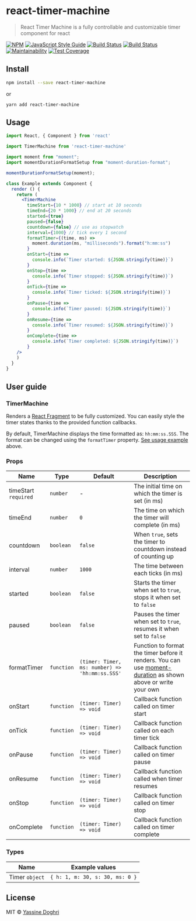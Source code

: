 # react-timer-machine

> React Timer Machine is a fully controllable and customizable timer component for react

[![NPM](https://img.shields.io/npm/v/react-timer-machine.svg)](https://www.npmjs.com/package/react-timer-machine) [![JavaScript Style Guide](https://img.shields.io/badge/code_style-standard-brightgreen.svg)](https://standardjs.com) [![Build Status](https://travis-ci.org/yassinedoghri/react-timer-machine.svg?branch=master)](https://travis-ci.org/yassinedoghri/react-timer-machine "Master Build") [![Build Status](https://travis-ci.org/yassinedoghri/react-timer-machine.svg?branch=development)](https://travis-ci.org/yassinedoghri/react-timer-machine "Development Build") [![Maintainability](https://api.codeclimate.com/v1/badges/c56b244c71ff213031ff/maintainability)](https://codeclimate.com/github/yassinedoghri/react-timer-machine/maintainability) [![Test Coverage](https://api.codeclimate.com/v1/badges/c56b244c71ff213031ff/test_coverage)](https://codeclimate.com/github/yassinedoghri/react-timer-machine/test_coverage)

## Install

```bash
npm install --save react-timer-machine
```
or
```
yarn add react-timer-machine
```

## Usage

```jsx
import React, { Component } from 'react'

import TimerMachine from 'react-timer-machine'

import moment from "moment";
import momentDurationFormatSetup from "moment-duration-format";

momentDurationFormatSetup(moment);

class Example extends Component {
  render () {
    return (
      <TimerMachine
        timeStart={10 * 1000} // start at 10 seconds
        timeEnd={20 * 1000} // end at 20 seconds
        started={true}
        paused={false}
        countdown={false} // use as stopwatch
        interval={1000} // tick every 1 second
        formatTimer={(time, ms) =>
          moment.duration(ms, "milliseconds").format("h:mm:ss")
        }
        onStart={time =>
          console.info(`Timer started: ${JSON.stringify(time)}`)
        }
        onStop={time =>
          console.info(`Timer stopped: ${JSON.stringify(time)}`)
        }
        onTick={time =>
          console.info(`Timer ticked: ${JSON.stringify(time)}`)
        }
        onPause={time =>
          console.info(`Timer paused: ${JSON.stringify(time)}`)
        }
        onResume={time =>
          console.info(`Timer resumed: ${JSON.stringify(time)}`)
        }
        onComplete={time =>
          console.info(`Timer completed: ${JSON.stringify(time)}`)
        }
    />
    )
  }
}
```

## User guide

### TimerMachine

Renders a [React Fragment](https://reactjs.org/docs/fragments.html) to be fully customized.
You can easily style the timer states thanks to the provided function callbacks.

By default, TimerMachine displays the time formatted as: `hh:mm:ss.SSS`.
The format can be changed using the `formatTimer` property. [See usage example](#usage) above.

### Props

| Name                 	| Type       	| Default                  	                    | Description                                                         	                                            |
|----------------------	|------------	|---------------------------------------------- |------------------------------------------------------------------------------------------------------------------ |
| timeStart `required` 	| `number`   	| -                        	                    | The initial time on which the timer is set (in ms)                  	                                            |
| timeEnd              	| `number`   	| `0`                      	                    | The time on which the timer will complete (in ms)                   	                                            |
| countdown            	| `boolean`  	| `false`                  	                    | When `true`, sets the timer to countdown instead of counting up     	                                            |
| interval             	| `number`   	| `1000`                   	                    | The time between each ticks (in ms)                                 	                                            |
| started              	| `boolean`  	| `false`                  	                    | Starts the timer when set to `true`, stops it when set to `false`   	                                            |
| paused               	| `boolean`  	| `false`                  	                    | Pauses the timer when set to `true`, resumes it when set to `false` 	                                            |
| formatTimer           | `function` 	| `(timer: Timer, ms: number) => 'hh:mm:ss.SSS'`| Function to format the timer before it renders. You can use [moment-duration] as shown above or write your own    |
| onStart              	| `function` 	| `(timer: Timer) => void` 	                    | Callback function called on timer start                             	                                            |
| onTick               	| `function` 	| `(timer: Timer) => void` 	                    | Callback function called on each timer tick                         	                                            |
| onPause              	| `function` 	| `(timer: Timer) => void` 	                    | Callback function called on timer pause                             	                                            |
| onResume             	| `function` 	| `(timer: Timer) => void` 	                    | Callback function called when timer resumes                         	                                            |
| onStop               	| `function` 	| `(timer: Timer) => void` 	                    | Callback function called on timer stop                              	                                            |
| onComplete           	| `function` 	| `(timer: Timer) => void` 	                    | Callback function called on timer complete                          	                                            |

[moment-duration]: https://github.com/jsmreese/moment-duration-format

### Types

| Name           | Example values                    |
|----------------|-----------------------------------|
| Timer `object` | ` { h: 1, m: 30, s: 30, ms: 0 } ` |

## License

MIT © [Yassine Doghri](https://github.com/yassinedoghri)
